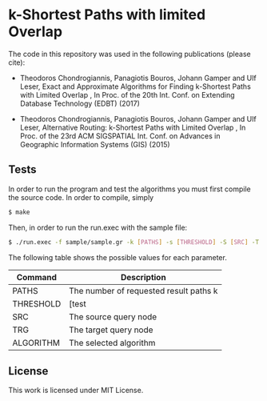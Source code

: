 # k-Shortest Paths with limited Overlap

The code in this repository was used in the following publications (please cite):

- Theodoros Chondrogiannis, Panagiotis Bouros, Johann Gamper and Ulf Leser,
Exact and Approximate Algorithms for Finding k-Shortest Paths with Limited Overlap ,
In Proc. of the 20th Int. Conf. on Extending Database Technology (EDBT) (2017) 

- Theodoros Chondrogiannis, Panagiotis Bouros, Johann Gamper and Ulf Leser,
Alternative Routing: k-Shortest Paths with Limited Overlap ,
In Proc. of the 23rd ACM SIGSPATIAL Int. Conf. on Advances in Geographic Information Systems (GIS) (2015)

## Tests

In order to run the program and test the algorithms you must first compile the source code. In order to compile, simply

```sh
$ make
```

Then, in order to run the run.exec with the sample file:

```sh
$ ./run.exec -f sample/sample.gr -k [PATHS] -s [THRESHOLD] -S [SRC] -T [TRG] -a [ALGORITHM]
```
The following table shows the possible values for each parameter.

| Command | Description |
| --- | --- |
| PATHS | The number of requested result paths k | 0 |
| THRESHOLD | [test | 0 |
| SRC | The source query node | [0,N] |
| TRG | The target query node | [0,N] |
| ALGORITHM | The selected algorithm | op\|mp\|opplus\|svpplus\|esx |

## License

This work is licensed under MIT License.
